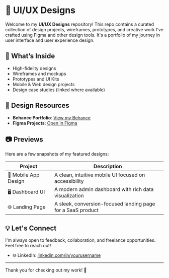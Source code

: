 # 🎨 UI/UX Designs

Welcome to my **UI/UX Designs** repository! This repo contains a curated collection of design projects, wireframes, prototypes, and creative work I've crafted using Figma and other design tools. It's a portfolio of my journey in user interface and user experience design.

## 📁 What’s Inside

- High-fidelity designs
- Wireframes and mockups
- Prototypes and UI Kits
- Mobile & Web design projects
- Design case studies (linked where available)

## 🔗 Design Resources

- **Behance Portfolio**: [View my Behance](https://www.behance.net/yourusername)  
- **Figma Projects**: [Open in Figma](https://www.figma.com/@yourusername)

## 📷 Previews

Here are a few snapshots of my featured designs:

| Project | Description |
|--------|-------------|
| 📱 Mobile App Design | A clean, intuitive mobile UI focused on accessibility |
| 🖥️ Dashboard UI | A modern admin dashboard with rich data visualization |
| 🌐 Landing Page | A sleek, conversion-focused landing page for a SaaS product |

## 💡 Let's Connect

I'm always open to feedback, collaboration, and freelance opportunities. Feel free to reach out!

- 🌐 LinkedIn: [linkedin.com/in/yourusername](https://www.linkedin.com/in/raj-malpure-24143628b/)

---

Thank you for checking out my work! 🚀
